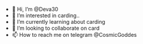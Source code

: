 - 👋 Hi, I’m @Deva30
- 👀 I’m interested in carding..
- 🌱 I’m currently learning about carding
- 💞️ I’m looking to collaborate on card
- 📫 How to reach me on telegram @CosmicGoddes

<!---
Deva30/Deva30 is a ✨ special ✨ repository because its `README.md` (this file) appears on your GitHub profile.
You can click the Preview link to take a look at your changes.
--->
